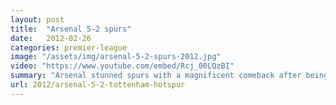```yaml
---
layout: post
title:  "Arsenal 5-2 spurs"
date:   2012-02-26
categories: premier-league
image: "/assets/img/arsenal-5-2-spurs-2012.jpg"
video: "https://www.youtube.com/embed/Rcj_00LQzBI"
summary: "Arsenal stunned spurs with a magnificent comeback after being 2-0 down early on. A Sagna header and a magnificent long ranger from Van Persie saw Arsenal level at half time. Rosicky put Arsenal ahead and a double from Walcott sent the gunners fans wild."
url: 2012/arsenal-5-2-tottenham-hotspur
---
```

